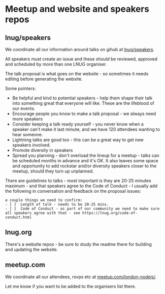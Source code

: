 # Meetup and website and speakers repos

## lnug/speakers
We coordinate all our information around talks on gihub at [lnug/speakers](https://github.com/lnug/speakers). 

All speakers must create an issue and these _should_ be reviewed, approved and scheduled by more than one LNUG organiser.

The talk proposal is what goes on the website - so sometimes it needs editing before generating the website. 

Some pointers: 

- Be helpful and kind to potential speakers - help them shape their talk into something great that everyone will like. These are the lifeblood of our events. 
- Encourage people you know to make a talk proposal - we always need more speakers
- Consider keeping a talk ready yourself - you never know when a speaker can't make it last minute, and we have 120 attendees wanting to hear someone. 
- Lightning talks are good too  - this can be a great way to get new speakers involved. 
- Promote diversity in speakers
- Spread you planning - don't overload the lineup for a meetup - talks can be scheduled months in advance and it's OK. It also leaves some space and opportunity to add rockstar and/or diversity speakers closer to the meetup, should they turn up unplanned.

There are guidelines to talks - most important is they are 20-25 minutes maximum - and that speakers agree to the Code of Conduct -  I usually add the following in conversation and feedback on the proposal issues: 

```
a couple things we need to confirm: 
- [ ]  Length of talk - needs to be 20-25 mins.
- [ ]  Code of Conduct - as part of our community we need to make sure all speakers agree with that - see https://lnug.org/code-of-conduct.html
```


## lnug.org
There's a website repos - be sure to study the readme there for building and updating the website.


## meetup.com
We coordinate all our attendees, rsvps etc at [meetup.com/london-nodejs/](https://www.meetup.com/london-nodejs/). 

Let me know if you want to be added to the organisers list there. 



